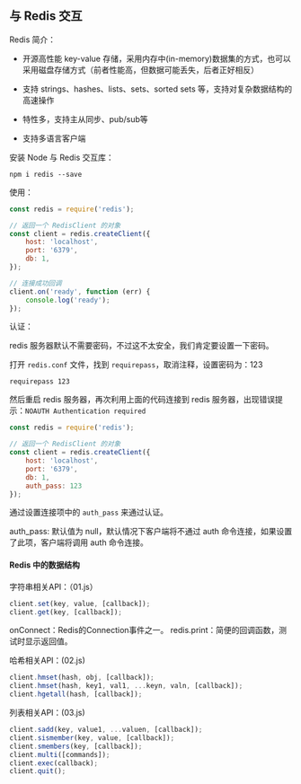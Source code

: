 ## 与 Redis 交互

Redis 简介：

* 开源高性能 key-value 存储，采用内存中(in-memory)数据集的方式，也可以采用磁盘存储方式（前者性能高，但数据可能丢失，后者正好相反）

* 支持 strings、hashes、lists、sets、sorted sets 等，支持对复杂数据结构的高速操作

* 特性多，支持主从同步、pub/sub等

* 支持多语言客户端

安装 Node 与 Redis 交互库：

```
npm i redis --save
```

使用：

```javascript
const redis = require('redis');

// 返回一个 RedisClient 的对象
const client = redis.createClient({
    host: 'localhost',
    port: '6379',
    db: 1,
});

// 连接成功回调
client.on('ready', function (err) {
    console.log('ready');
});
```

认证：

redis 服务器默认不需要密码，不过这不太安全，我们肯定要设置一下密码。

打开 `redis.conf` 文件，找到 `requirepass`，取消注释，设置密码为：123

```
requirepass 123
```

然后重启 redis 服务器，再次利用上面的代码连接到 redis 服务器，出现错误提示：`NOAUTH Authentication required`

```javascript
const redis = require('redis');

// 返回一个 RedisClient 的对象
const client = redis.createClient({
    host: 'localhost',
    port: '6379',
    db: 1,
    auth_pass: 123
});
```

通过设置连接项中的 `auth_pass` 来通过认证。

auth_pass: 默认值为 null，默认情况下客户端将不通过 auth 命令连接，如果设置了此项，客户端将调用 auth 命令连接。

#### Redis 中的数据结构

字符串相关API：（01.js）

```javascript
client.set(key, value, [callback]);
client.get(key, [callback]);
```

onConnect：Redis的Connection事件之一。
redis.print：简便的回调函数，测试时显示返回值。

哈希相关API：(02.js)

```javascript
client.hmset(hash, obj, [callback]);
client.hmset(hash, key1, val1, ...keyn, valn, [callback]);
client.hgetall(hash, [callback]);
```

列表相关API：(03.js)

```javascript
client.sadd(key, value1, ...valuen, [callback]);
client.sismember(key, value, [callback]);
client.smembers(key, [callback]);
client.multi([commands]);
client.exec(callback);  
client.quit();
```
